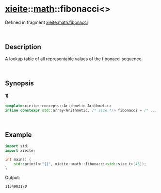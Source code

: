 # [xieite](../../xieite.md)\:\:[math](../../math.md)\:\:fibonacci\<\>
Defined in fragment [xieite:math.fibonacci](../../../src/math/fibonacci.cpp)

&nbsp;

## Description
A lookup table of all representable values of the fibonacci sequence.

&nbsp;

## Synopsis
#### 1)
```cpp
template<xieite::concepts::Arithmetic Arithmetic>
inline constexpr std::array<Arithmetic, /* size */> fibonacci = /* ... */
```

&nbsp;

## Example
```cpp
import std;
import xieite;

int main() {
    std::println("{}", xieite::math::fibonacci<std::size_t>[45]);
}
```
Output:
```
1134903170
```
